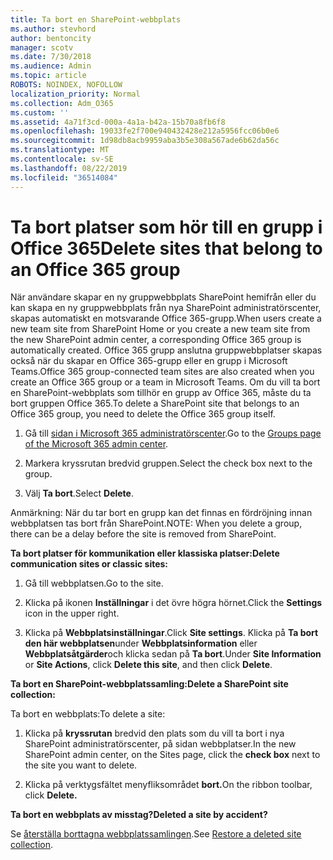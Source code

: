 ```yaml
---
title: Ta bort en SharePoint-webbplats
ms.author: stevhord
author: bentoncity
manager: scotv
ms.date: 7/30/2018
ms.audience: Admin
ms.topic: article
ROBOTS: NOINDEX, NOFOLLOW
localization_priority: Normal
ms.collection: Adm_O365
ms.custom: ''
ms.assetid: 4a71f3cd-000a-4a1a-b42a-15b70a8fb6f8
ms.openlocfilehash: 19033fe2f700e940432428e212a5956fcc06b0e6
ms.sourcegitcommit: 1d98db8acb9959aba3b5e308a567ade6b62da56c
ms.translationtype: MT
ms.contentlocale: sv-SE
ms.lasthandoff: 08/22/2019
ms.locfileid: "36514084"
---
```

# <a name="delete-sites-that-belong-to-an-office-365-group"></a><span data-ttu-id="5005c-102">Ta bort platser som hör till en grupp i Office 365</span><span class="sxs-lookup"><span data-stu-id="5005c-102">Delete sites that belong to an Office 365 group</span></span>

<span data-ttu-id="5005c-103">När användare skapar en ny gruppwebbplats SharePoint hemifrån eller du kan skapa en ny gruppwebbplats från nya SharePoint administratörscenter, skapas automatiskt en motsvarande Office 365-grupp.</span><span class="sxs-lookup"><span data-stu-id="5005c-103">When users create a new team site from SharePoint Home or you create a new team site from the new SharePoint admin center, a corresponding Office 365 group is automatically created.</span></span> <span data-ttu-id="5005c-104">Office 365 grupp anslutna gruppwebbplatser skapas också när du skapar en Office 365-grupp eller en grupp i Microsoft Teams.</span><span class="sxs-lookup"><span data-stu-id="5005c-104">Office 365 group-connected team sites are also created when you create an Office 365 group or a team in Microsoft Teams.</span></span> <span data-ttu-id="5005c-105">Om du vill ta bort en SharePoint-webbplats som tillhör en grupp av Office 365, måste du ta bort gruppen Office 365.</span><span class="sxs-lookup"><span data-stu-id="5005c-105">To delete a SharePoint site that belongs to an Office 365 group, you need to delete the Office 365 group itself.</span></span> 
  
1. <span data-ttu-id="5005c-106">Gå till [sidan i Microsoft 365 administratörscenter](https://portal.office.com/adminportal/home#/groups).</span><span class="sxs-lookup"><span data-stu-id="5005c-106">Go to the [Groups page of the Microsoft 365 admin center](https://portal.office.com/adminportal/home#/groups).</span></span>
    
2. <span data-ttu-id="5005c-107">Markera kryssrutan bredvid gruppen.</span><span class="sxs-lookup"><span data-stu-id="5005c-107">Select the check box next to the group.</span></span>
    
3. <span data-ttu-id="5005c-108">Välj **Ta bort**.</span><span class="sxs-lookup"><span data-stu-id="5005c-108">Select **Delete**.</span></span>
    
<span data-ttu-id="5005c-109">Anmärkning: När du tar bort en grupp kan det finnas en fördröjning innan webbplatsen tas bort från SharePoint.</span><span class="sxs-lookup"><span data-stu-id="5005c-109">NOTE: When you delete a group, there can be a delay before the site is removed from SharePoint.</span></span>
  
<span data-ttu-id="5005c-110">**Ta bort platser för kommunikation eller klassiska platser:**</span><span class="sxs-lookup"><span data-stu-id="5005c-110">**Delete communication sites or classic sites:**</span></span>

1. <span data-ttu-id="5005c-111">Gå till webbplatsen.</span><span class="sxs-lookup"><span data-stu-id="5005c-111">Go to the site.</span></span>
  
2. <span data-ttu-id="5005c-112">Klicka på ikonen **Inställningar** i det övre högra hörnet.</span><span class="sxs-lookup"><span data-stu-id="5005c-112">Click the **Settings** icon in the upper right.</span></span> 
  
3. <span data-ttu-id="5005c-113">Klicka på **Webbplatsinställningar**.</span><span class="sxs-lookup"><span data-stu-id="5005c-113">Click **Site settings**.</span></span> <span data-ttu-id="5005c-114">Klicka på **Ta bort den här webbplatsen**under **Webbplatsinformation** eller **Webbplatsåtgärder**och klicka sedan på **Ta bort**.</span><span class="sxs-lookup"><span data-stu-id="5005c-114">Under **Site Information** or **Site Actions**, click **Delete this site**, and then click **Delete**.</span></span>
  
<span data-ttu-id="5005c-115">**Ta bort en SharePoint-webbplatssamling:**</span><span class="sxs-lookup"><span data-stu-id="5005c-115">**Delete a SharePoint site collection:**</span></span>

<span data-ttu-id="5005c-116">Ta bort en webbplats:</span><span class="sxs-lookup"><span data-stu-id="5005c-116">To delete a site:</span></span>
  
1. <span data-ttu-id="5005c-117">Klicka på **kryssrutan** bredvid den plats som du vill ta bort i nya SharePoint administratörscenter, på sidan webbplatser.</span><span class="sxs-lookup"><span data-stu-id="5005c-117">In the new SharePoint admin center, on the Sites page, click the **check box** next to the site you want to delete.</span></span> 
    
2. <span data-ttu-id="5005c-118">Klicka på verktygsfältet menyfliksområdet **bort.**</span><span class="sxs-lookup"><span data-stu-id="5005c-118">On the ribbon toolbar, click **Delete.**</span></span>
    
<span data-ttu-id="5005c-119">**Ta bort en webbplats av misstag?**</span><span class="sxs-lookup"><span data-stu-id="5005c-119">**Deleted a site by accident?**</span></span>

<span data-ttu-id="5005c-120">Se [återställa borttagna webbplatssamlingen](https://go.microsoft.com/fwlink/?linkid=867660).</span><span class="sxs-lookup"><span data-stu-id="5005c-120">See [Restore a deleted site collection](https://go.microsoft.com/fwlink/?linkid=867660).</span></span>
  

